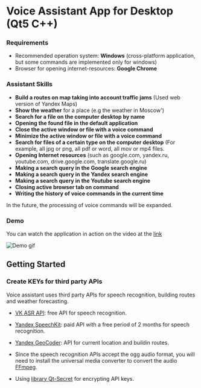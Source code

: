 # Voice Assistant App for Desktop (Qt5 C++)

### Requirements

* Recommended operation system: **Windows** (cross-platform application, but some commands are implemented only for windows)
* Browser for opening internet-resources: **Google Chrome**

### Assistant Skills 
*   **Build a routes on map taking into account traffic jams** (Used web version of Yandex Maps)
*   **Show the weather** for a place (e.g the weather in Moscow')
*   **Search for a file on the computer desktop by name**
*   **Opening the found file in the default application**
*   **Close the active window or file with a voice command**
*   **Minimize the active window or file with a voice command**
*   **Search for files of a certain type on the computer desktop** (For example, all jpg or png, all pdf or word, all mov or mp4 files.
*   **Opening Internet resources** (such as google.com, yandex.ru, youtube.com, drive.google.com, translate.google.ru)
*   **Making a search query in the Google search engine**
*   **Making a search query in the Yandex search engine**
*   **Making a search query in the Youtube search engine**
*   **Closing active browser tab on command**
*   **Writing the history of voice commands in the current time**  

In the future, the processing of voice commands will be expanded.

### Demo
You can watch the application in action on the video at the [link](https://github.com/ilya-filatov-94/Voice-assistent/blob/main/presentation_app/video_description.mp4)  

![Demo gif](https://github.com/ilya-filatov-94/Voice-assistent/blob/main/presentation_app/gif_demonstration.gif)  

## Getting Started
### Create KEYs for third party APIs
Voice assistant uses third party APIs for speech recognition, building routes and weather forecasting.
*   [VK ASR API](https://vk.com/voice-tech): free API for speech recognition.
*   [Yandex SpeechKit](https://cloud.yandex.ru/docs/speechkit/): paid API with a free period of 2 months for speech recognition.
*   [Yandex GeoCoder](https://yandex.ru/dev/maps/geocoder/?from=mapsapi): API for current location and buildin routes.

*   Since the speech recognition APIs accept the ogg audio format, you will need to install the universal media converter to convert the audio [FFmpeg](http://www.ffmpeg.org/download.html).
*   Using [library Qt-Secret](https://github.com/QuasarApp/Qt-Secret) for encrypting API keys.


